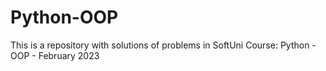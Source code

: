 # Python-OOP
This is a repository with solutions of problems in SoftUni Course: Python - OOP - February 2023
